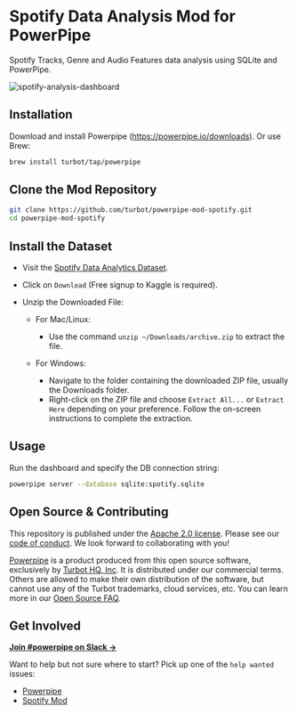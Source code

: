 # Spotify Data Analysis Mod for PowerPipe

Spotify Tracks, Genre and Audio Features data analysis using SQLite and PowerPipe.

![spotify-analysis-dashboard](https://github.com/turbot/powerpipe-mod-spotify/assets/72413708/a80f0972-b993-4d2f-95c3-7429a20ac789)

## Installation

Download and install Powerpipe (https://powerpipe.io/downloads). Or use Brew:

```sh
brew install turbot/tap/powerpipe
```

## Clone the Mod Repository

```sh
git clone https://github.com/turbot/powerpipe-mod-spotify.git
cd powerpipe-mod-spotify
```

## Install the Dataset

- Visit the [Spotify Data Analytics Dataset](https://www.kaggle.com/datasets/maltegrosse/8-m-spotify-tracks-genre-audio-features).

- Click on `Download` (Free signup to Kaggle is required).

- Unzip the Downloaded File:

  - For Mac/Linux:
    - Use the command `unzip ~/Downloads/archive.zip` to extract the file.

  - For Windows:
    - Navigate to the folder containing the downloaded ZIP file, usually the Downloads folder.
    - Right-click on the ZIP file and choose `Extract All...` or `Extract Here` depending on your preference. Follow the on-screen instructions to complete the extraction.

## Usage

Run the dashboard and specify the DB connection string:

```sh
powerpipe server --database sqlite:spotify.sqlite
```

## Open Source & Contributing

This repository is published under the [Apache 2.0 license](https://www.apache.org/licenses/LICENSE-2.0). Please see our [code of conduct](https://github.com/turbot/.github/blob/main/CODE_OF_CONDUCT.md). We look forward to collaborating with you!

[Powerpipe](https://powerpipe.io) is a product produced from this open source software, exclusively by [Turbot HQ, Inc](https://turbot.com). It is distributed under our commercial terms. Others are allowed to make their own distribution of the software, but cannot use any of the Turbot trademarks, cloud services, etc. You can learn more in our [Open Source FAQ](https://turbot.com/open-source).

## Get Involved

**[Join #powerpipe on Slack →](https://powerpipe.io/community/join)**

Want to help but not sure where to start? Pick up one of the `help wanted` issues:

- [Powerpipe](https://github.com/turbot/powerpipe/labels/help%20wanted)
- [Spotify Mod](https://github.com/turbot/powerpipe-mod-spotify/labels/help%20wanted)